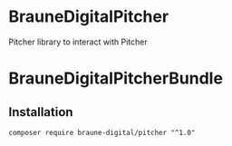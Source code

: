 # BrauneDigitalPitcher
Pitcher library to interact with Pitcher
# BrauneDigitalPitcherBundle

## Installation
```
composer require braune-digital/pitcher "^1.0"
```
